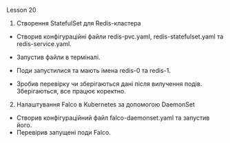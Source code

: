Lesson 20


1. Створення StatefulSet для Redis-кластера
- Створив конфігураційні файли redis-pvc.yaml, redis-statefulset.yaml та redis-service.yaml.
- Запустив файли в терміналі.


- Поди запустилися та мають імена redis-0 та redis-1.


- Зробив перевірку чи зберігаються дані після вилучення подів. Зберігаються, все працює коректно.


2. Налаштування Falco в Kubernetes за допомогою DaemonSet
- Створив конфігураційний файл falco-daemonset.yaml та запустив його.
- Перевірив запущені поди Falco.




